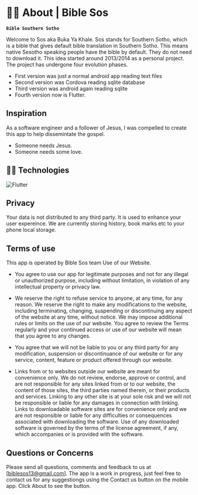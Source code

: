 
# 👨‍💻 About | Bible Sos

**`Bible Southern Sotho`**

Welcome to Sos aka Buka Ya Khale. Sos stands for Southern Sotho, which is a bible that gives default bible translation in Southern Sotho. This means native Sesotho speaking people have the bible by default. They do not need to download it. This idea started around 2013/2014 as a personal project. The project has undergone four evolution phases.

* First version was just a normal android app reading text files
* Second version was Cordova reading sqlite database
* Third version was android again reading sqlite
* Fourth version now is Flutter.

## Inspiration
As a software engineer and a follower of Jesus, I was compelled to create this app to help dissemintate the gospel. 
* Someone needs Jesus.
* Someone needs some love.

## 👨‍💻 Technologies
![Flutter](https://custom-icon-badges.demolab.com/badge/-Flutter-218AAB?style=for-the-badge&logo=flutter&logoColor=white)


## Privacy
Your data is not distributed to any third party. It is used to enhance your user expereince. We are currently storing history, book marks etc to your phone local storage.

## Terms of use
This app is operated by Bible Sos team
Use of our Website.
* You agree to use our app for legitimate purposes and not for any illegal or unauthorized purpose, including without limitation, in violation of any intellectual property or privacy law.

* We reserve the right to refuse service to anyone, at any time, for any reason. We reserve the right to make any modifications to the website, including terminating, changing, suspending or discontinuing any aspect of the website at any time, without notice. We may impose additional rules or limits on the use of our website. You agree to review the Terms regularly and your continued access or use of our website will mean that you agree to any changes.

* You agree that we will not be liable to you or any third party for any modification, suspension or discontinuance of our website or for any service, content, feature or product offered through our website.

* Links from or to websites outside our website are meant for convenience only. We do not review, endorse, approve or control, and are not responsible for any sites linked from or to our website, the content of those sites, the third parties named therein, or their products and services. Linking to any other site is at your sole risk and we will not be responsible or liable for any damages in connection with linking. Links to downloadable software sites are for convenience only and we are not responsible or liable for any difficulties or consequences associated with downloading the software. Use of any downloaded software is governed by the terms of the license agreement, if any, which accompanies or is provided with the software.


 ## Questions or Concerns
Please send all questions, comments and feedback to us at [biblesos13@gmail.com].
The app is a work in progress, just feel free to contact us for any suggestiongs using the Contact us button on the mobile app. Click About to see the button.
